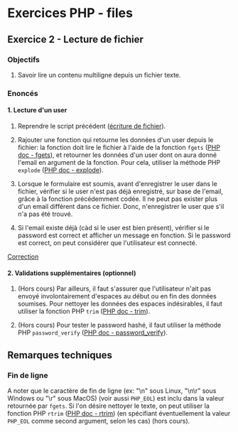 # Exercices PHP - files

## Exercice 2 - Lecture de fichier

### Objectifs

 1. Savoir lire un contenu multiligne depuis un fichier texte.

### Enoncés

#### 1. Lecture d'un user

 1. Reprendre le script précédent ([écriture de fichier](../ex1/corrections/part1/index.php)). 
 
 2. Rajouter une fonction qui retourne les données d'un user depuis le fichier: la fonction doit lire le fichier à l'aide de la fonction `fgets` ([PHP doc - fgets](https://www.php.net/manual/fr/function.fgets.php)), et retourner les données d'un user dont on aura donné l'email en argument de la fonction. Pour cela, utiliser la méthode PHP `explode` ([PHP doc - explode](https://www.php.net/manual/fr/function.explode.php)).

 3. Lorsque le formulaire est soumis, avant d'enregistrer le user dans le fichier, vérifier si le user n'est pas déjà enregistré, sur base de l'email, grâce à la fonction précédemment codée. Il ne peut pas exister plus d'un email différent dans ce fichier. Donc, n'enregistrer le user que s'il n'a pas été trouvé.
 
 4. Si l'email existe déjà (càd si le user est bien présent), vérifier si le password est correct et afficher un message en fonction. Si le password est correct, on peut considérer que l'utilisateur est connecté.
 
[Correction](./corrections/part1/)

#### 2. Validations supplémentaires (optionnel)

 1. (Hors cours) Par ailleurs, il faut s'assurer que l'utilisateur n'ait pas envoyé involontairement d'espaces au début ou en fin des données soumises. Pour nettoyer les données des espaces indésirables, il faut utiliser la fonction PHP `trim` ([PHP doc - trim](https://www.php.net/manual/fr/function.trim.php)).

 2. (Hors cours) Pour tester le password hashé, il faut utiliser la méthode PHP `password_verify` ([PHP doc - password_verify](https://www.php.net/manual/fr/function.password-verify.php)).

## Remarques techniques

### Fin de ligne

A noter que le caractère de fin de ligne (ex: "\n" sous Linux, "\n\r" sous Windows ou "\r" sous MacOS) (voir aussi `PHP_EOL`) est inclu dans la valeur retournée par `fgets`. Si l'on désire nettoyer le texte, on peut utiliser la fonction PHP `rtrim` ([PHP doc - rtrim](https://www.php.net/manual/fr/function.rtrim.php)) (en spécifiant éventuellement la valeur `PHP_EOL` comme second argument, selon les cas) (hors cours).
